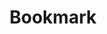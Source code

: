 ---
title: Bookmark
tags:
icon: bookmark
svg: '<svg xmlns="http://www.w3.org/2000/svg" width="24" height="24" fill="none" viewBox="0 0 24 24" stroke-width="1.5" stroke-linecap="round" stroke-linejoin="round" stroke="currentColor"><path d="m17.311 20.917-4.21-2.883a1.942 1.942 0 0 0-2.203 0l-4.21 2.883c-1.1.754-.927-13.562-.741-15.086C6.105 4.53 6.407 3 8.029 3h7.942c1.621 0 1.924 1.53 2.082 2.831.186 1.524.36 15.84-.742 15.086Z"/></svg>'
---